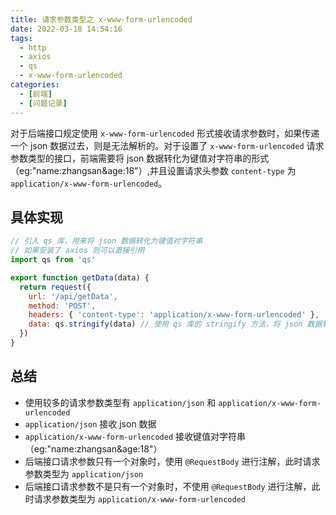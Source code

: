 ```yaml
---
title: 请求参数类型之 x-www-form-urlencoded
date: 2022-03-18 14:54:16
tags:
  - http
  - axios
  - qs
  - x-www-form-urlencoded
categories:
  - [前端]
  - [问题记录]
---
```


对于后端接口规定使用 `x-www-form-urlencoded` 形式接收请求参数时，如果传递一个 json 数据过去，则是无法解析的。对于设置了 `x-www-form-urlencoded` 请求参数类型的接口，前端需要将 json 数据转化为键值对字符串的形式（eg:"name:zhangsan&age:18"）,并且设置请求头参数 `content-type` 为 `application/x-www-form-urlencoded`。

<!-- more -->

## 具体实现

```js
// 引入 qs 库，用来将 json 数据转化为键值对字符串
// 如果安装了 axios 则可以直接引用
import qs from 'qs'

export function getData(data) {
  return request({
    url: '/api/getData',
    method: 'POST',
    headers: { 'content-type': 'application/x-www-form-urlencoded' },
    data: qs.stringify(data) // 使用 qs 库的 stringify 方法，将 json 数据转化为键值对字符串
  })
}
```

## 总结

- 使用较多的请求参数类型有 `application/json` 和 `application/x-www-form-urlencoded`
- `application/json` 接收 json 数据
- `application/x-www-form-urlencoded` 接收键值对字符串（eg:"name:zhangsan&age:18"）
- 后端接口请求参数只有一个对象时，使用 `@RequestBody` 进行注解，此时请求参数类型为 `application/json`
- 后端接口请求参数不是只有一个对象时，不使用 `@RequestBody` 进行注解，此时请求参数类型为 `application/x-www-form-urlencoded`
